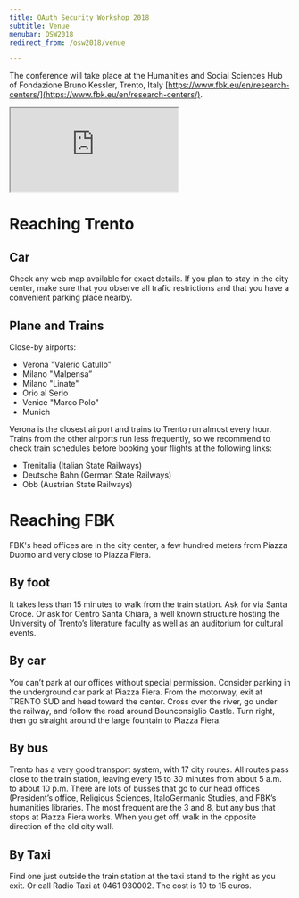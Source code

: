 ```yaml
---
title: OAuth Security Workshop 2018
subtitle: Venue
menubar: OSW2018
redirect_from: /osw2018/venue

---
```


The conference will take place at the Humanities and Social Sciences Hub of Fondazione Bruno Kessler, Trento, Italy [https://www.fbk.eu/en/research-centers/](https://www.fbk.eu/en/research-centers/).

<div class="text-centered">
  <iframe src="https://www.google.com/maps/embed?pb=!1m18!1m12!1m3!1d2768.4165790819493!2d11.122222015034815!3d46.06273417911256!2m3!1f0!2f0!3f0!3m2!1i1024!2i768!4f13.1!3m3!1m2!1s0x478273f7886a70ef%3A0xfbaf29e6ed612d12!2sFondazione+Bruno+Kessler!5e0!3m2!1sit!2sit!4v1513180769423"></iframe>
</div>

# Reaching Trento
## Car
Check any web map available for exact details. If you plan to stay in the city center, make sure that you observe all trafic restrictions and that you have a convenient parking place nearby.

## Plane and Trains
Close-by airports:
- Verona "Valerio Catullo"
- Milano "Malpensa”
- Milano "Linate"
- Orio al Serio
- Venice "Marco Polo"
- Munich

Verona is the closest airport and trains to Trento run almost every hour. Trains from the other airports run less frequently, so we recommend to check train schedules before booking your flights at the following links:
- Trenitalia (Italian State Railways)
- Deutsche Bahn (German State Railways)
- Obb (Austrian State Railways)

# Reaching FBK
FBK's head offices are in the city center, a few hundred meters from Piazza Duomo and very close to Piazza Fiera.

## By foot
It takes less than 15 minutes to walk from the train station. Ask for via Santa Croce. Or ask for Centro Santa Chiara, a well known structure hosting the University of Trento’s literature faculty as well as an auditorium for cultural events. 
 
## By car
You can’t park at our offices without special permission. Consider parking in the underground car park at Piazza Fiera. From the motorway, exit at TRENTO SUD and head toward the center. Cross over the river, go under the railway, and follow the road around Bounconsiglio Castle. Turn right, then go straight around the large fountain to Piazza Fiera. 
 
## By bus 
Trento has a very good transport system, with 17 city routes. All routes pass close to the train station, leaving every 15 to 30 minutes from about 5 a.m. to about 10 p.m. There are lots of busses that go to our head offices (President’s office, Religious Sciences, ItaloGermanic Studies, and FBK’s humanities libraries. The most frequent are the 3 and 8, but any bus that stops at Piazza Fiera works. When you get off, walk in the opposite direction of the old city wall. 
 
## By Taxi 
Find one just outside the train station at the taxi stand to the right as you exit. Or call Radio Taxi at 0461 930002. The cost is 10 to 15 euros.